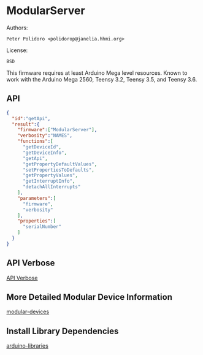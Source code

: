 # ModularServer

Authors:

    Peter Polidoro <polidorop@janelia.hhmi.org>

License:

    BSD

This firmware requires at least Arduino Mega level resources. Known to
work with the Arduino Mega 2560, Teensy 3.2, Teensy 3.5, and Teensy
3.6.

## API

```json
{
  "id":"getApi",
  "result":{
    "firmware":["ModularServer"],
    "verbosity":"NAMES",
    "functions":[
      "getDeviceId",
      "getDeviceInfo",
      "getApi",
      "getPropertyDefaultValues",
      "setPropertiesToDefaults",
      "getPropertyValues",
      "getInterruptInfo",
      "detachAllInterrupts"
    ],
    "parameters":[
      "firmware",
      "verbosity"
    ],
    "properties":[
      "serialNumber"
    ]
  }
}
```

## API Verbose

[API Verbose](./api/)

## More Detailed Modular Device Information

[modular-devices](https://github.com/janelia-modular-devices/modular-devices)

## Install Library Dependencies

[arduino-libraries](https://github.com/janelia-arduino/arduino-libraries)
